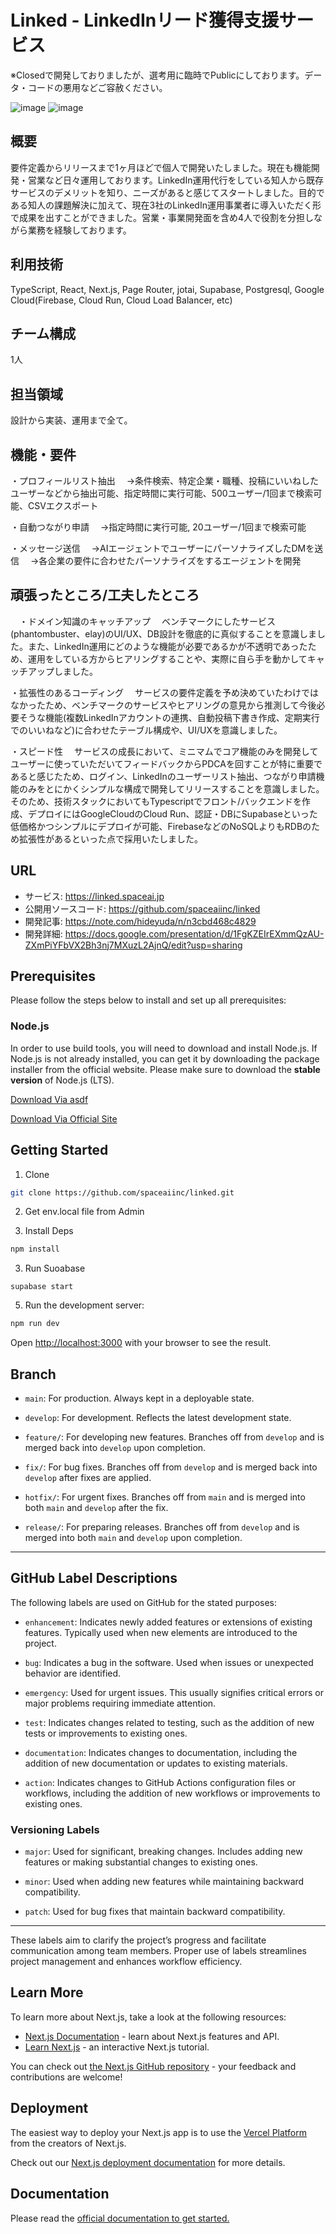 # Linked - LinkedInリード獲得支援サービス

※Closedで開発しておりましたが、選考用に臨時でPublicにしております。データ・コードの悪用などご容赦ください。

![image](https://linked.spaceai.jp/demo/lead-report.png)
![image](https://linked.spaceai.jp/demo/modal-a.png)

## 概要
要件定義からリリースまで1ヶ月ほどで個人で開発いたしました。現在も機能開発・営業など日々運用しております。LinkedIn運用代行をしている知人から既存サービスのデメリットを知り、ニーズがあると感じてスタートしました。目的である知人の課題解決に加えて、現在3社のLinkedIn運用事業者に導入いただく形で成果を出すことができました。営業・事業開発面を含め4人で役割を分担しながら業務を経験しております。

## 利用技術
TypeScript, React, Next.js, Page Router, jotai, Supabase, Postgresql, Google Cloud(Firebase, Cloud Run, Cloud Load Balancer, etc)

## チーム構成 
1人

## 担当領域 
設計から実装、運用まで全て。

## 機能・要件
・プロフィールリスト抽出
　→条件検索、特定企業・職種、投稿にいいねしたユーザーなどから抽出可能、指定時間に実行可能、500ユーザー/1回まで検索可能、CSVエクスポート

・自動つながり申請
　→指定時間に実行可能, 20ユーザー/1回まで検索可能

・メッセージ送信
　→AIエージェントでユーザーにパーソナライズしたDMを送信 
　→各企業の要件に合わせたパーソナライズをするエージェントを開発

## 頑張ったところ/工夫したところ
　・ドメイン知識のキャッチアップ
　ベンチマークにしたサービス(phantombuster、elay)のUI/UX、DB設計を徹底的に真似することを意識しました。また、LinkedIn運用にどのような機能が必要であるかが不透明であったため、運用をしている方からヒアリングすることや、実際に自ら手を動かしてキャッチアップしました。

・拡張性のあるコーディング
　サービスの要件定義を予め決めていたわけではなかったため、ベンチマークのサービスやヒアリングの意見から推測して今後必要そうな機能(複数LinkedInアカウントの連携、自動投稿下書き作成、定期実行でのいいねなど)に合わせたテーブル構成や、UI/UXを意識しました。

・スピード性
　サービスの成長において、ミニマムでコア機能のみを開発してユーザーに使っていただいてフィードバックからPDCAを回すことが特に重要であると感じたため、ログイン、LinkedInのユーザーリスト抽出、つながり申請機能のみをとにかくシンプルな構成で開発してリリースすることを意識しました。そのため、技術スタックにおいてもTypescriptでフロント/バックエンドを作成、デプロイにはGoogleCloudのCloud Run、認証・DBにSupabaseといった低価格かつシンプルにデプロイが可能、FirebaseなどのNoSQLよりもRDBのため拡張性があるといった点で採用いたしました。
 
## URL
- サービス: https://linked.spaceai.jp
- 公開用ソースコード: https://github.com/spaceaiinc/linked
- 開発記事: https://note.com/hideyuda/n/n3cbd468c4829
- 開発詳細: https://docs.google.com/presentation/d/1FgKZEIrEXmmQzAU-ZXmPiYFbVX2Bh3nj7MXuzL2AjnQ/edit?usp=sharing

## Prerequisites

Please follow the steps below to install and set up all prerequisites:

### Node.js

In order to use build tools, you will need to download and install Node.js. If Node.js is not already installed, you can get it by downloading the package installer from the official website. Please make sure to download the **stable version** of Node.js (LTS).

[Download Via asdf](https://github.com/asdf-vm/asdf-nodejs)

[Download Via Official Site](https://nodejs.org/)

## Getting Started

1. Clone

```bash
git clone https://github.com/spaceaiinc/linked.git
```

2. Get env.local file from Admin

3. Install Deps

```bash
npm install
```

3. Run Suoabase
```
supabase start
```

5. Run the development server:

```bash
npm run dev
```

Open [http://localhost:3000](http://localhost:3000) with your browser to see the result.

## Branch

- `main`: For production. Always kept in a deployable state.

- `develop`: For development. Reflects the latest development state.

- `feature/`: For developing new features. Branches off from `develop` and is merged back into `develop` upon completion.

- `fix/`: For bug fixes. Branches off from `develop` and is merged back into `develop` after fixes are applied.

- `hotfix/`: For urgent fixes. Branches off from `main` and is merged into both `main` and `develop` after the fix.

- `release/`: For preparing releases. Branches off from `develop` and is merged into both `main` and `develop` upon completion.

---

## GitHub Label Descriptions

The following labels are used on GitHub for the stated purposes:

- `enhancement`: Indicates newly added features or extensions of existing features. Typically used when new elements are introduced to the project.

- `bug`: Indicates a bug in the software. Used when issues or unexpected behavior are identified.

- `emergency`: Used for urgent issues. This usually signifies critical errors or major problems requiring immediate attention.

- `test`: Indicates changes related to testing, such as the addition of new tests or improvements to existing ones.

- `documentation`: Indicates changes to documentation, including the addition of new documentation or updates to existing materials.

- `action`: Indicates changes to GitHub Actions configuration files or workflows, including the addition of new workflows or improvements to existing ones.

### Versioning Labels

- `major`: Used for significant, breaking changes. Includes adding new features or making substantial changes to existing ones.

- `minor`: Used when adding new features while maintaining backward compatibility.

- `patch`: Used for bug fixes that maintain backward compatibility.

---

These labels aim to clarify the project’s progress and facilitate communication among team members. Proper use of labels streamlines project management and enhances workflow efficiency.

## Learn More

To learn more about Next.js, take a look at the following resources:

- [Next.js Documentation](https://nextjs.org/docs) - learn about Next.js features and API.
- [Learn Next.js](https://nextjs.org/learn) - an interactive Next.js tutorial.

You can check out [the Next.js GitHub repository](https://github.com/vercel/next.js/) - your feedback and contributions are welcome!

## Deployment

The easiest way to deploy your Next.js app is to use the [Vercel Platform](https://vercel.com/new?utm_medium=default-template&filter=next.js&utm_source=create-next-app&utm_campaign=create-next-app-readme) from the creators of Next.js.

Check out our [Next.js deployment documentation](https://nextjs.org/docs/deployment) for more details.

## Documentation

Please read the [official documentation to get started.](https://docs.spaceai.jp)
